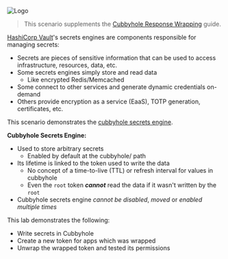 <img src="https://education-yh.s3-us-west-2.amazonaws.com/Vault_Icon_FullColor.png" alt="Logo"/>

> This scenario supplements the [Cubbyhole Response Wrapping](https://learn.hashicorp.com/vault/secrets-management/sm-cubbyhole) guide.

[HashiCorp Vault](https://www.vaultproject.io)'s secrets engines are components responsible for managing secrets:

- Secrets are pieces of sensitive information that can be used to access infrastructure, resources, data, etc.
- Some secrets engines simply store and read data
    - Like encrypted Redis/Memcached
- Some connect to other services and generate dynamic credentials on-demand
- Others provide encryption as a service (EaaS), TOTP generation, certificates, etc.

This scenario demonstrates the [cubbyhole secrets engine](https://www.vaultproject.io/docs/secrets/cubbyhole/index.html).

**Cubbyhole Secrets Engine:**

- Used to store arbitrary secrets
  - Enabled by default at the cubbyhole/ path
- Its lifetime is linked to the token used to write the data
  - No concept of a time-to-live (TTL) or refresh interval for values in cubbyhole
  - Even the `root` token ***cannot*** read the data if it wasn't written by the `root`
- Cubbyhole secrets engine _cannot be disabled_, _moved_ or _enabled multiple times_


This lab demonstrates the following:

- Write secrets in Cubbyhole
- Create a new token for apps which was wrapped
- Unwrap the wrapped token and tested its permissions
